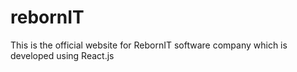# rebornIT
This is the official website for RebornIT software company which is developed using React.js
